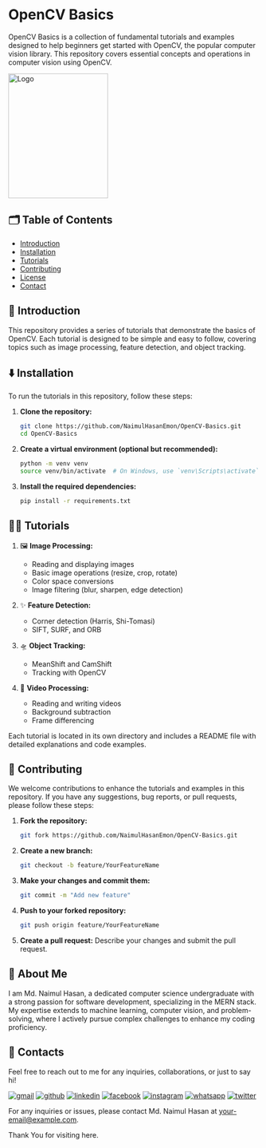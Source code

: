 
# OpenCV Basics

OpenCV Basics is a collection of fundamental tutorials and examples designed to help beginners get started with OpenCV, the popular computer vision library. This repository covers essential concepts and operations in computer vision using OpenCV.


<img src="https://upload.wikimedia.org/wikipedia/commons/thumb/3/32/OpenCV_Logo_with_text_svg_version.svg/800px-OpenCV_Logo_with_text_svg_version.svg.png" alt="Logo" width="200" height="250">

## 🗂️ Table of Contents

- [Introduction](#introduction)
- [Installation](#installation)
- [Tutorials](#tutorials)
- [Contributing](#contributing)
- [License](#license)
- [Contact](#contact)

## 📢 Introduction

This repository provides a series of tutorials that demonstrate the basics of OpenCV. Each tutorial is designed to be simple and easy to follow, covering topics such as image processing, feature detection, and object tracking.

## ⬇️ Installation

To run the tutorials in this repository, follow these steps:

1. **Clone the repository:**
   ```bash
   git clone https://github.com/NaimulHasanEmon/OpenCV-Basics.git
   cd OpenCV-Basics
   ```

2. **Create a virtual environment (optional but recommended):**
   ```bash
   python -m venv venv
   source venv/bin/activate  # On Windows, use `venv\Scripts\activate`
   ```

3. **Install the required dependencies:**
   ```bash
   pip install -r requirements.txt
   ```

## 👨‍🏫 Tutorials

1. 🖼️ **Image Processing:**
   - Reading and displaying images
   - Basic image operations (resize, crop, rotate)
   - Color space conversions
   - Image filtering (blur, sharpen, edge detection)

2. ✨ **Feature Detection:**
   - Corner detection (Harris, Shi-Tomasi)
   - SIFT, SURF, and ORB

3. 🛸 **Object Tracking:**
   - MeanShift and CamShift
   - Tracking with OpenCV

4. 🎦 **Video Processing:**
   - Reading and writing videos
   - Background subtraction
   - Frame differencing

Each tutorial is located in its own directory and includes a README file with detailed explanations and code examples.

## 🙌 Contributing

We welcome contributions to enhance the tutorials and examples in this repository. If you have any suggestions, bug reports, or pull requests, please follow these steps:

1. **Fork the repository:**
   ```bash
   git fork https://github.com/NaimulHasanEmon/OpenCV-Basics.git
   ```

2. **Create a new branch:**
   ```bash
   git checkout -b feature/YourFeatureName
   ```

3. **Make your changes and commit them:**
   ```bash
   git commit -m "Add new feature"
   ```

4. **Push to your forked repository:**
   ```bash
   git push origin feature/YourFeatureName
   ```

5. **Create a pull request:** Describe your changes and submit the pull request.




## 🚀 About Me
I am Md. Naimul Hasan, a dedicated computer science undergraduate with a strong passion for software development, specializing in the MERN stack. My expertise extends to machine learning, computer vision, and problem-solving, where I actively pursue complex challenges to enhance my coding proficiency.


## 🔗 Contacts

Feel free to reach out to me for any inquiries, collaborations, or just to say hi!

[![gmail](https://img.shields.io/badge/gmail-c71610?style=for-the-badge&logo=gmail&logoColor=white)](mailto:naimulhasan.cse@gmail.com)
[![github](https://img.shields.io/badge/github-000?style=for-the-badge&logo=github&logoColor=white)](https://github.com/NaimulHasanEmon)
[![linkedin](https://img.shields.io/badge/linkedin-0A66C2?style=for-the-badge&logo=linkedin&logoColor=white)](https://www.linkedin.com/in/md-naimul-hasan-emon/)
[![facebook](https://img.shields.io/badge/facebook-1565C0?style=for-the-badge&logo=facebook&logoColor=white)](https://www.facebook.com/mustakim.emon.7/)
[![instagram](https://img.shields.io/badge/instagram-EC407A?style=for-the-badge&logo=instagram&logoColor=white)](https://www.instagram.com/naimulhasan_emon/)
[![whatsapp](https://img.shields.io/badge/whatsapp-64DD17?style=for-the-badge&logo=whatsapp&logoColor=white)](+8801745899574)
[![twitter](https://img.shields.io/badge/twitter-000?style=for-the-badge&logo=x&logoColor=white)](https://x.com/Emon12940622)

For any inquiries or issues, please contact Md. Naimul Hasan at [your-email@example.com](mailto:your-email@example.com).

Thank You for visiting here.
